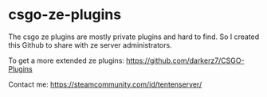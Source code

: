 # csgo-ze-plugins

The csgo ze plugins are mostly private plugins and hard to find. So I created this Github to share with ze server administrators.

To get a more extended ze plugins: https://github.com/darkerz7/CSGO-Plugins

Contact me: https://steamcommunity.com/id/tentenserver/

